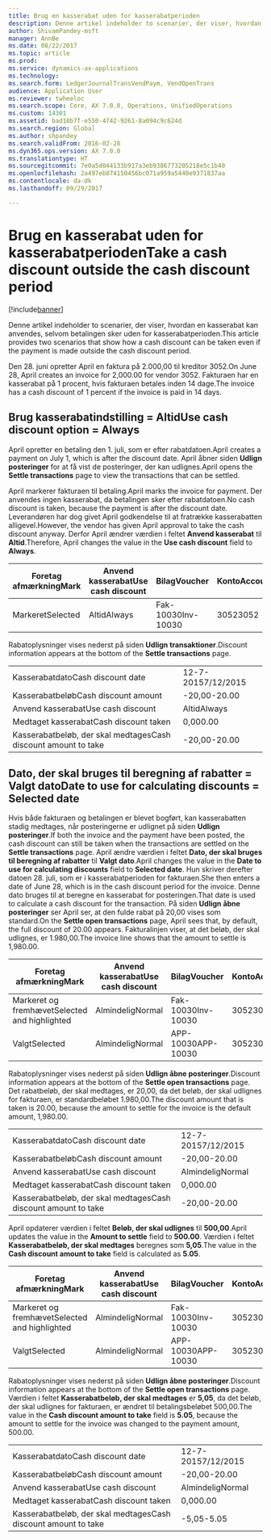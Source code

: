 ```yaml
---
title: Brug en kasserabat uden for kasserabatperioden
description: Denne artikel indeholder to scenarier, der viser, hvordan en kasserabat kan anvendes, selvom betalingen sker uden for kasserabatperioden.
author: ShivamPandey-msft
manager: AnnBe
ms.date: 08/22/2017
ms.topic: article
ms.prod: 
ms.service: dynamics-ax-applications
ms.technology: 
ms.search.form: LedgerJournalTransVendPaym, VendOpenTrans
audience: Application User
ms.reviewer: twheeloc
ms.search.scope: Core, AX 7.0.0, Operations, UnifiedOperations
ms.custom: 14301
ms.assetid: bad10b7f-e550-4742-9261-8a094c9c624d
ms.search.region: Global
ms.author: shpandey
ms.search.validFrom: 2016-02-28
ms.dyn365.ops.version: AX 7.0.0
ms.translationtype: HT
ms.sourcegitcommit: 7e0a5d044133b917a3eb9386773205218e5c1b40
ms.openlocfilehash: 2a497eb874150456bc071a959a5440e9371837aa
ms.contentlocale: da-dk
ms.lasthandoff: 09/29/2017

---
```


# <a name="take-a-cash-discount-outside-the-cash-discount-period"></a><span data-ttu-id="84789-103">Brug en kasserabat uden for kasserabatperioden</span><span class="sxs-lookup"><span data-stu-id="84789-103">Take a cash discount outside the cash discount period</span></span>

[!include[banner](../includes/banner.md)]


<span data-ttu-id="84789-104">Denne artikel indeholder to scenarier, der viser, hvordan en kasserabat kan anvendes, selvom betalingen sker uden for kasserabatperioden.</span><span class="sxs-lookup"><span data-stu-id="84789-104">This article provides two scenarios that show how a cash discount can be taken even if the payment is made outside the cash discount period.</span></span>

<span data-ttu-id="84789-105">Den 28. juni opretter April en faktura på 2.000,00 til kreditor 3052.</span><span class="sxs-lookup"><span data-stu-id="84789-105">On June 28, April creates an invoice for 2,000.00 for vendor 3052.</span></span> <span data-ttu-id="84789-106">Fakturaen har en kasserabat på 1 procent, hvis fakturaen betales inden 14 dage.</span><span class="sxs-lookup"><span data-stu-id="84789-106">The invoice has a cash discount of 1 percent if the invoice is paid in 14 days.</span></span>

## <a name="use-cash-discount-option--always"></a><span data-ttu-id="84789-107">Brug kasserabatindstilling = Altid</span><span class="sxs-lookup"><span data-stu-id="84789-107">Use cash discount option = Always</span></span>
<span data-ttu-id="84789-108">April opretter en betaling den 1. juli, som er efter rabatdatoen.</span><span class="sxs-lookup"><span data-stu-id="84789-108">April creates a payment on July 1, which is after the discount date.</span></span> <span data-ttu-id="84789-109">April åbner siden **Udlign posteringer** for at få vist de posteringer, der kan udlignes.</span><span class="sxs-lookup"><span data-stu-id="84789-109">April opens the **Settle transactions** page to view the transactions that can be settled.</span></span> 

<span data-ttu-id="84789-110">April markerer fakturaen til betaling.</span><span class="sxs-lookup"><span data-stu-id="84789-110">April marks the invoice for payment.</span></span> <span data-ttu-id="84789-111">Der anvendes ingen kasserabat, da betalingen sker efter rabatdatoen.</span><span class="sxs-lookup"><span data-stu-id="84789-111">No cash discount is taken, because the payment is after the discount date.</span></span> <span data-ttu-id="84789-112">Leverandøren har dog givet April godkendelse til at fratrække kasserabatten alligevel.</span><span class="sxs-lookup"><span data-stu-id="84789-112">However, the vendor has given April approval to take the cash discount anyway.</span></span> <span data-ttu-id="84789-113">Derfor April ændrer værdien i feltet **Anvend kasserabat** til **Altid**.</span><span class="sxs-lookup"><span data-stu-id="84789-113">Therefore, April changes the value in the **Use cash discount** field to **Always**.</span></span>

| <span data-ttu-id="84789-114">Foretag afmærkning</span><span class="sxs-lookup"><span data-stu-id="84789-114">Mark</span></span>     | <span data-ttu-id="84789-115">Anvend kasserabat</span><span class="sxs-lookup"><span data-stu-id="84789-115">Use cash discount</span></span> | <span data-ttu-id="84789-116">Bilag</span><span class="sxs-lookup"><span data-stu-id="84789-116">Voucher</span></span>   | <span data-ttu-id="84789-117">Konto</span><span class="sxs-lookup"><span data-stu-id="84789-117">Account</span></span> | <span data-ttu-id="84789-118">Kasserabatdato</span><span class="sxs-lookup"><span data-stu-id="84789-118">Cash discount date</span></span> | <span data-ttu-id="84789-119">Forfaldsdato</span><span class="sxs-lookup"><span data-stu-id="84789-119">Due date</span></span>  | <span data-ttu-id="84789-120">Faktura</span><span class="sxs-lookup"><span data-stu-id="84789-120">Invoice</span></span> | <span data-ttu-id="84789-121">Beløb i transaktionsvaluta</span><span class="sxs-lookup"><span data-stu-id="84789-121">Amount in transaction currency</span></span> | <span data-ttu-id="84789-122">Valuta</span><span class="sxs-lookup"><span data-stu-id="84789-122">Currency</span></span> | <span data-ttu-id="84789-123">Beløb, der skal udlignes</span><span class="sxs-lookup"><span data-stu-id="84789-123">Amount to settle</span></span> |
|----------|-------------------|-----------|---------|--------------------|-----------|---------|--------------------------------|----------|------------------|
| <span data-ttu-id="84789-124">Markeret</span><span class="sxs-lookup"><span data-stu-id="84789-124">Selected</span></span> | <span data-ttu-id="84789-125">Altid</span><span class="sxs-lookup"><span data-stu-id="84789-125">Always</span></span>            | <span data-ttu-id="84789-126">Fak-10030</span><span class="sxs-lookup"><span data-stu-id="84789-126">Inv-10030</span></span> | <span data-ttu-id="84789-127">3052</span><span class="sxs-lookup"><span data-stu-id="84789-127">3052</span></span>    | <span data-ttu-id="84789-128">28-6-2015</span><span class="sxs-lookup"><span data-stu-id="84789-128">6/28/2015</span></span>          | <span data-ttu-id="84789-129">12-7-2015</span><span class="sxs-lookup"><span data-stu-id="84789-129">7/12/2015</span></span> | <span data-ttu-id="84789-130">10030</span><span class="sxs-lookup"><span data-stu-id="84789-130">10030</span></span>   | <span data-ttu-id="84789-131">-2.000,00</span><span class="sxs-lookup"><span data-stu-id="84789-131">-2,000.00</span></span>                      | <span data-ttu-id="84789-132">USD</span><span class="sxs-lookup"><span data-stu-id="84789-132">USD</span></span>      | <span data-ttu-id="84789-133">-1.980,00</span><span class="sxs-lookup"><span data-stu-id="84789-133">-1,980.00</span></span>        |

<span data-ttu-id="84789-134">Rabatoplysninger vises nederst på siden **Udlign transaktioner**.</span><span class="sxs-lookup"><span data-stu-id="84789-134">Discount information appears at the bottom of the **Settle transactions** page.</span></span>

|                              |           |
|------------------------------|-----------|
| <span data-ttu-id="84789-135">Kasserabatdato</span><span class="sxs-lookup"><span data-stu-id="84789-135">Cash discount date</span></span>           | <span data-ttu-id="84789-136">12-7-2015</span><span class="sxs-lookup"><span data-stu-id="84789-136">7/12/2015</span></span> |
| <span data-ttu-id="84789-137">Kasserabatbeløb</span><span class="sxs-lookup"><span data-stu-id="84789-137">Cash discount amount</span></span>         | <span data-ttu-id="84789-138">-20,00</span><span class="sxs-lookup"><span data-stu-id="84789-138">-20.00</span></span>    |
| <span data-ttu-id="84789-139">Anvend kasserabat</span><span class="sxs-lookup"><span data-stu-id="84789-139">Use cash discount</span></span>            | <span data-ttu-id="84789-140">Altid</span><span class="sxs-lookup"><span data-stu-id="84789-140">Always</span></span>    |
| <span data-ttu-id="84789-141">Medtaget kasserabat</span><span class="sxs-lookup"><span data-stu-id="84789-141">Cash discount taken</span></span>          | <span data-ttu-id="84789-142">0,00</span><span class="sxs-lookup"><span data-stu-id="84789-142">0.00</span></span>      |
| <span data-ttu-id="84789-143">Kasserabatbeløb, der skal medtages</span><span class="sxs-lookup"><span data-stu-id="84789-143">Cash discount amount to take</span></span> | <span data-ttu-id="84789-144">-20,00</span><span class="sxs-lookup"><span data-stu-id="84789-144">-20.00</span></span>    |

## <a name="date-to-use-for-calculating-discounts--selected-date"></a><span data-ttu-id="84789-145">Dato, der skal bruges til beregning af rabatter = Valgt dato</span><span class="sxs-lookup"><span data-stu-id="84789-145">Date to use for calculating discounts = Selected date</span></span>
<span data-ttu-id="84789-146">Hvis både fakturaen og betalingen er blevet bogført, kan kasserabatten stadig medtages, når posteringerne er udlignet på siden **Udlign posteringer**.</span><span class="sxs-lookup"><span data-stu-id="84789-146">If both the invoice and the payment have been posted, the cash discount can still be taken when the transactions are settled on the **Settle transactions** page.</span></span> <span data-ttu-id="84789-147">April ændre værdien i feltet **Dato, der skal bruges til beregning af rabatter** til **Valgt dato**.</span><span class="sxs-lookup"><span data-stu-id="84789-147">April changes the value in the **Date to use for calculating discounts** field to **Selected date**.</span></span> <span data-ttu-id="84789-148">Hun skriver derefter datoen 28. juli, som er i kasserabatperioden for fakturaen.</span><span class="sxs-lookup"><span data-stu-id="84789-148">She then enters a date of June 28, which is in the cash discount period for the invoice.</span></span> <span data-ttu-id="84789-149">Denne dato bruges til at beregne en kasserabat for posteringen.</span><span class="sxs-lookup"><span data-stu-id="84789-149">That date is used to calculate a cash discount for the transaction.</span></span> <span data-ttu-id="84789-150">På siden **Udlign åbne posteringer** ser April ser, at den fulde rabat på 20,00 vises som standard.</span><span class="sxs-lookup"><span data-stu-id="84789-150">On the **Settle open transactions** page, April sees that, by default, the full discount of 20.00 appears.</span></span> <span data-ttu-id="84789-151">Fakturalinjen viser, at det beløb, der skal udlignes, er 1.980,00.</span><span class="sxs-lookup"><span data-stu-id="84789-151">The invoice line shows that the amount to settle is 1,980.00.</span></span>

| <span data-ttu-id="84789-152">Foretag afmærkning</span><span class="sxs-lookup"><span data-stu-id="84789-152">Mark</span></span>                     | <span data-ttu-id="84789-153">Anvend kasserabat</span><span class="sxs-lookup"><span data-stu-id="84789-153">Use cash discount</span></span> | <span data-ttu-id="84789-154">Bilag</span><span class="sxs-lookup"><span data-stu-id="84789-154">Voucher</span></span>   | <span data-ttu-id="84789-155">Konto</span><span class="sxs-lookup"><span data-stu-id="84789-155">Account</span></span> | <span data-ttu-id="84789-156">Kasserabatdato</span><span class="sxs-lookup"><span data-stu-id="84789-156">Cash discount date</span></span> | <span data-ttu-id="84789-157">Forfaldsdato</span><span class="sxs-lookup"><span data-stu-id="84789-157">Due date</span></span>  | <span data-ttu-id="84789-158">Faktura</span><span class="sxs-lookup"><span data-stu-id="84789-158">Invoice</span></span> | <span data-ttu-id="84789-159">Beløb i transaktionsvaluta</span><span class="sxs-lookup"><span data-stu-id="84789-159">Amount in transaction currency</span></span> | <span data-ttu-id="84789-160">Valuta</span><span class="sxs-lookup"><span data-stu-id="84789-160">Currency</span></span> | <span data-ttu-id="84789-161">Beløb, der skal udlignes</span><span class="sxs-lookup"><span data-stu-id="84789-161">Amount to settle</span></span> |
|--------------------------|-------------------|-----------|---------|--------------------|-----------|---------|--------------------------------|----------|------------------|
| <span data-ttu-id="84789-162">Markeret og fremhævet</span><span class="sxs-lookup"><span data-stu-id="84789-162">Selected and highlighted</span></span> | <span data-ttu-id="84789-163">Almindelig</span><span class="sxs-lookup"><span data-stu-id="84789-163">Normal</span></span>            | <span data-ttu-id="84789-164">Fak-10030</span><span class="sxs-lookup"><span data-stu-id="84789-164">Inv-10030</span></span> | <span data-ttu-id="84789-165">3052</span><span class="sxs-lookup"><span data-stu-id="84789-165">3052</span></span>    | <span data-ttu-id="84789-166">28-6-2015</span><span class="sxs-lookup"><span data-stu-id="84789-166">6/28/2015</span></span>          | <span data-ttu-id="84789-167">12-7-2015</span><span class="sxs-lookup"><span data-stu-id="84789-167">7/12/2015</span></span> | <span data-ttu-id="84789-168">10030</span><span class="sxs-lookup"><span data-stu-id="84789-168">10030</span></span>   | <span data-ttu-id="84789-169">-2.000,00</span><span class="sxs-lookup"><span data-stu-id="84789-169">-2,000.00</span></span>                      | <span data-ttu-id="84789-170">USD</span><span class="sxs-lookup"><span data-stu-id="84789-170">USD</span></span>      | <span data-ttu-id="84789-171">-1.980,00</span><span class="sxs-lookup"><span data-stu-id="84789-171">-1,980.00</span></span>        |
| <span data-ttu-id="84789-172">Valgt</span><span class="sxs-lookup"><span data-stu-id="84789-172">Selected</span></span>                 | <span data-ttu-id="84789-173">Almindelig</span><span class="sxs-lookup"><span data-stu-id="84789-173">Normal</span></span>            | <span data-ttu-id="84789-174">APP-10030</span><span class="sxs-lookup"><span data-stu-id="84789-174">APP-10030</span></span> | <span data-ttu-id="84789-175">3052</span><span class="sxs-lookup"><span data-stu-id="84789-175">3052</span></span>    | <span data-ttu-id="84789-176">15-7-2015</span><span class="sxs-lookup"><span data-stu-id="84789-176">7/15/2015</span></span>          | <span data-ttu-id="84789-177">15-7-2015</span><span class="sxs-lookup"><span data-stu-id="84789-177">7/15/2015</span></span> |         | <span data-ttu-id="84789-178">500,00</span><span class="sxs-lookup"><span data-stu-id="84789-178">500.00</span></span>                         | <span data-ttu-id="84789-179">USD</span><span class="sxs-lookup"><span data-stu-id="84789-179">USD</span></span>      | <span data-ttu-id="84789-180">500,00</span><span class="sxs-lookup"><span data-stu-id="84789-180">500.00</span></span>           |

<span data-ttu-id="84789-181">Rabatoplysninger vises nederst på siden **Udlign åbne posteringer**.</span><span class="sxs-lookup"><span data-stu-id="84789-181">Discount information appears at the bottom of the **Settle open transactions** page.</span></span> <span data-ttu-id="84789-182">Det rabatbeløb, der skal medtages, er 20,00, da det beløb, der skal udlignes for fakturaen, er standardbeløbet 1.980,00.</span><span class="sxs-lookup"><span data-stu-id="84789-182">The discount amount that is taken is 20.00, because the amount to settle for the invoice is the default amount, 1,980.00.</span></span>

|                              |           |
|------------------------------|-----------|
| <span data-ttu-id="84789-183">Kasserabatdato</span><span class="sxs-lookup"><span data-stu-id="84789-183">Cash discount date</span></span>           | <span data-ttu-id="84789-184">12-7-2015</span><span class="sxs-lookup"><span data-stu-id="84789-184">7/12/2015</span></span> |
| <span data-ttu-id="84789-185">Kasserabatbeløb</span><span class="sxs-lookup"><span data-stu-id="84789-185">Cash discount amount</span></span>         | <span data-ttu-id="84789-186">-20,00</span><span class="sxs-lookup"><span data-stu-id="84789-186">-20.00</span></span>    |
| <span data-ttu-id="84789-187">Anvend kasserabat</span><span class="sxs-lookup"><span data-stu-id="84789-187">Use cash discount</span></span>            | <span data-ttu-id="84789-188">Almindelig</span><span class="sxs-lookup"><span data-stu-id="84789-188">Normal</span></span>    |
| <span data-ttu-id="84789-189">Medtaget kasserabat</span><span class="sxs-lookup"><span data-stu-id="84789-189">Cash discount taken</span></span>          | <span data-ttu-id="84789-190">0,00</span><span class="sxs-lookup"><span data-stu-id="84789-190">0.00</span></span>      |
| <span data-ttu-id="84789-191">Kasserabatbeløb, der skal medtages</span><span class="sxs-lookup"><span data-stu-id="84789-191">Cash discount amount to take</span></span> | <span data-ttu-id="84789-192">-20,00</span><span class="sxs-lookup"><span data-stu-id="84789-192">-20.00</span></span>    |

<span data-ttu-id="84789-193">April opdaterer værdien i feltet **Beløb, der skal udlignes** til **500,00**.</span><span class="sxs-lookup"><span data-stu-id="84789-193">April updates the value in the **Amount to settle** field to **500.00**.</span></span> <span data-ttu-id="84789-194">Værdien i feltet **Kasserabatbeløb, der skal medtages** beregnes som **5,05**.</span><span class="sxs-lookup"><span data-stu-id="84789-194">The value in the **Cash discount amount to take** field is calculated as **5.05**.</span></span>

| <span data-ttu-id="84789-195">Foretag afmærkning</span><span class="sxs-lookup"><span data-stu-id="84789-195">Mark</span></span>                     | <span data-ttu-id="84789-196">Anvend kasserabat</span><span class="sxs-lookup"><span data-stu-id="84789-196">Use cash discount</span></span> | <span data-ttu-id="84789-197">Bilag</span><span class="sxs-lookup"><span data-stu-id="84789-197">Voucher</span></span>   | <span data-ttu-id="84789-198">Konto</span><span class="sxs-lookup"><span data-stu-id="84789-198">Account</span></span> | <span data-ttu-id="84789-199">Dato</span><span class="sxs-lookup"><span data-stu-id="84789-199">Date</span></span>      | <span data-ttu-id="84789-200">Forfaldsdato</span><span class="sxs-lookup"><span data-stu-id="84789-200">Due date</span></span>  | <span data-ttu-id="84789-201">Faktura</span><span class="sxs-lookup"><span data-stu-id="84789-201">Invoice</span></span> | <span data-ttu-id="84789-202">Beløb i transaktionsvaluta</span><span class="sxs-lookup"><span data-stu-id="84789-202">Amount in transaction currency</span></span> | <span data-ttu-id="84789-203">Valuta</span><span class="sxs-lookup"><span data-stu-id="84789-203">Currency</span></span> | <span data-ttu-id="84789-204">Beløb, der skal udlignes</span><span class="sxs-lookup"><span data-stu-id="84789-204">Amount to settle</span></span> |
|--------------------------|-------------------|-----------|---------|-----------|-----------|---------|--------------------------------|----------|------------------|
| <span data-ttu-id="84789-205">Markeret og fremhævet</span><span class="sxs-lookup"><span data-stu-id="84789-205">Selected and highlighted</span></span> | <span data-ttu-id="84789-206">Almindelig</span><span class="sxs-lookup"><span data-stu-id="84789-206">Normal</span></span>            | <span data-ttu-id="84789-207">Fak-10030</span><span class="sxs-lookup"><span data-stu-id="84789-207">Inv-10030</span></span> | <span data-ttu-id="84789-208">3052</span><span class="sxs-lookup"><span data-stu-id="84789-208">3052</span></span>    | <span data-ttu-id="84789-209">28-6-2015</span><span class="sxs-lookup"><span data-stu-id="84789-209">6/28/2015</span></span> | <span data-ttu-id="84789-210">12-7-2015</span><span class="sxs-lookup"><span data-stu-id="84789-210">7/12/2015</span></span> | <span data-ttu-id="84789-211">10030</span><span class="sxs-lookup"><span data-stu-id="84789-211">10030</span></span>   | <span data-ttu-id="84789-212">2.000,00</span><span class="sxs-lookup"><span data-stu-id="84789-212">2,000.00</span></span>                       | <span data-ttu-id="84789-213">USD</span><span class="sxs-lookup"><span data-stu-id="84789-213">USD</span></span>      | <span data-ttu-id="84789-214">-500,00</span><span class="sxs-lookup"><span data-stu-id="84789-214">-500.00</span></span>          |
| <span data-ttu-id="84789-215">Valgt</span><span class="sxs-lookup"><span data-stu-id="84789-215">Selected</span></span>                 | <span data-ttu-id="84789-216">Almindelig</span><span class="sxs-lookup"><span data-stu-id="84789-216">Normal</span></span>            | <span data-ttu-id="84789-217">APP-10030</span><span class="sxs-lookup"><span data-stu-id="84789-217">APP-10030</span></span> | <span data-ttu-id="84789-218">3052</span><span class="sxs-lookup"><span data-stu-id="84789-218">3052</span></span>    | <span data-ttu-id="84789-219">15-7-2015</span><span class="sxs-lookup"><span data-stu-id="84789-219">7/15/2015</span></span> | <span data-ttu-id="84789-220">15-7-2015</span><span class="sxs-lookup"><span data-stu-id="84789-220">7/15/2015</span></span> |         | <span data-ttu-id="84789-221">500,00</span><span class="sxs-lookup"><span data-stu-id="84789-221">500.00</span></span>                         | <span data-ttu-id="84789-222">USD</span><span class="sxs-lookup"><span data-stu-id="84789-222">USD</span></span>      | <span data-ttu-id="84789-223">500,00</span><span class="sxs-lookup"><span data-stu-id="84789-223">500.00</span></span>           |

<span data-ttu-id="84789-224">Rabatoplysninger vises nederst på siden **Udlign åbne posteringer**.</span><span class="sxs-lookup"><span data-stu-id="84789-224">Discount information appears at the bottom of the **Settle open transactions** page.</span></span> <span data-ttu-id="84789-225">Værdien i feltet **Kasserabatbeløb, der skal medtages** er **5,05**, da det beløb, der skal udlignes for fakturaen, er ændret til betalingsbeløbet 500,00.</span><span class="sxs-lookup"><span data-stu-id="84789-225">The value in the **Cash discount amount to take** field is **5.05**, because the amount to settle for the invoice was changed to the payment amount, 500.00.</span></span>

|                              |           |
|------------------------------|-----------|
| <span data-ttu-id="84789-226">Kasserabatdato</span><span class="sxs-lookup"><span data-stu-id="84789-226">Cash discount date</span></span>           | <span data-ttu-id="84789-227">12-7-2015</span><span class="sxs-lookup"><span data-stu-id="84789-227">7/12/2015</span></span> |
| <span data-ttu-id="84789-228">Kasserabatbeløb</span><span class="sxs-lookup"><span data-stu-id="84789-228">Cash discount amount</span></span>         | <span data-ttu-id="84789-229">-20,00</span><span class="sxs-lookup"><span data-stu-id="84789-229">-20.00</span></span>    |
| <span data-ttu-id="84789-230">Anvend kasserabat</span><span class="sxs-lookup"><span data-stu-id="84789-230">Use cash discount</span></span>            | <span data-ttu-id="84789-231">Almindelig</span><span class="sxs-lookup"><span data-stu-id="84789-231">Normal</span></span>    |
| <span data-ttu-id="84789-232">Medtaget kasserabat</span><span class="sxs-lookup"><span data-stu-id="84789-232">Cash discount taken</span></span>          | <span data-ttu-id="84789-233">0,00</span><span class="sxs-lookup"><span data-stu-id="84789-233">0.00</span></span>      |
| <span data-ttu-id="84789-234">Kasserabatbeløb, der skal medtages</span><span class="sxs-lookup"><span data-stu-id="84789-234">Cash discount amount to take</span></span> | <span data-ttu-id="84789-235">-5,05</span><span class="sxs-lookup"><span data-stu-id="84789-235">-5.05</span></span>     |






